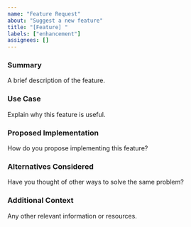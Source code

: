 ```yaml
---
name: "Feature Request"
about: "Suggest a new feature"
title: "[Feature] "
labels: ["enhancement"]
assignees: []
---
```


### Summary
A brief description of the feature.

### Use Case
Explain why this feature is useful.

### Proposed Implementation
How do you propose implementing this feature?

### Alternatives Considered
Have you thought of other ways to solve the same problem?

### Additional Context
Any other relevant information or resources.
